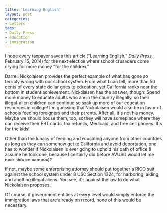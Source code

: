 ```yaml
---
title: 'Learning English'
layout: post
categories:
- Letters
tags:
- Daily Press
- education
- immigration
---
```


I hope every taxpayer saves this article ("Learning English," *Daily Press,* February 15, 2014) for the next election where school crusaders come crying for more money "for the children."  
  
Darrell Nickolaisen provides the perfect example of what has gone so terribly wrong with our school system. From what I can tell, more than 50 cents of every state dollar goes to education, yet California ranks near the bottom in student achievement. Nickolaisen has the answer, though: Spend more money to educate adults who are in the country illegally, so their illegal-alien children can continue so soak up more of our education resources in college! I'm guessing that Nickolaisen would also be in favor of schools feeding foreigners and their parents. After all, it's not his money. Maybe we should house them, too, so they will have someplace where they can receive their EBT cards, tax refunds, Medicaid, and free cell phones. It's for the kids!

Other than the lunacy of feeding and educating anyone from other countries as long as they can somehow get to California and avoid deportation, one has to wonder if Nickolaisen is ever going to uphold his oath of office (I assume he took one, because I certainly did before AVUSD would let me near kids on campus)?

If not, maybe some enterprising attorney should put together a RICO suit against the school system under 8 USC Section 1324, for harboring, aiding, and abetting illegal aliens. You see, it's against the law to do what Nickolaisen proposes.

Of course, if government entities at every level would simply enforce the immigration laws that are already on record, none of this would be necessary.